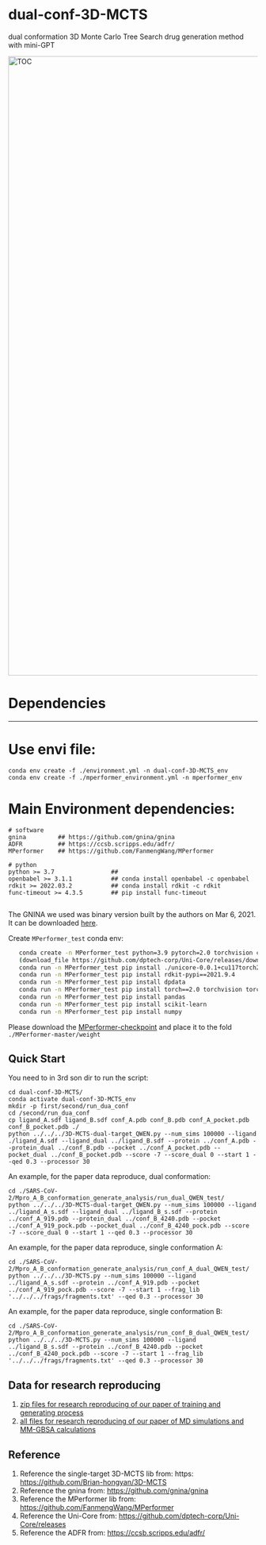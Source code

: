 # dual-conf-3D-MCTS
dual conformation 3D Monte Carlo Tree Search drug generation method with mini-GPT


<img width="1248" alt="TOC" src="https://github.com/user-attachments/assets/34dd3e54-7d01-49d5-9c6b-a3cd28a4361e" />




# Dependencies
------------
# Use envi file:
```
conda env create -f ./environment.yml -n dual-conf-3D-MCTS_env
conda env create -f ./mperformer_environment.yml -n mperformer_env
```

# Main Environment dependencies:
```
# software
gnina         ## https://github.com/gnina/gnina
ADFR          ## https://ccsb.scripps.edu/adfr/
MPerformer    ## https://github.com/FanmengWang/MPerformer

# python
python >= 3.7                ## 
openbabel >= 3.1.1           ## conda install openbabel -c openbabel
rdkit >= 2022.03.2           ## conda install rdkit -c rdkit
func-timeout >= 4.3.5        ## pip install func-timeout


```
The GNINA we used was binary version built by the authors on Mar 6, 2021. It can be downloaded [here](https://drive.google.com/file/d/1m6Uf3ALlEnvgztEzZrcy7gVO4Ag7VI6-/view?usp=drive_link).

Create `MPerformer_test` conda env:
```bash
   conda create -n MPerformer_test python=3.9 pytorch=2.0 torchvision cudatoolkit=11.7 ase openbabel -c pytorch -c openbabel -c defaults -c conda-forge
   (download_file https://github.com/dptech-corp/Uni-Core/releases/download/0.0.3/unicore-0.0.1+cu117torch2.0.0-cp39-cp39-linux_x86_64.whl)
   conda run -n MPerformer_test pip install ./unicore-0.0.1+cu117torch2.0.0-cp39-cp39-linux_x86_64.whl
   conda run -n MPerformer_test pip install rdkit-pypi==2021.9.4
   conda run -n MPerformer_test pip install dpdata
   conda run -n MPerformer_test pip install torch==2.0 torchvision torchaudio
   conda run -n MPerformer_test pip install pandas
   conda run -n MPerformer_test pip install scikit-learn
   conda run -n MPerformer_test pip install numpy
```
Please download the [MPerformer-checkpoint](https://drive.google.com/file/d/1sHWm1xOy0I8_R50dPANfMUXoRQkoPCBJ/view?usp=drive_link) and place it to the fold `./MPerformer-master/weight`



Quick Start
------------
You need to in 3rd son dir to run the script:
```
cd dual-conf-3D-MCTS/
conda activate dual-conf-3D-MCTS_env
mkdir -p first/second/run_dua_conf
cd /second/run_dua_conf
cp ligand_A.sdf ligand_B.sdf conf_A.pdb conf_B.pdb conf_A_pocket.pdb conf_B_pocket.pdb ./
python ../../../3D-MCTS-dual-target_QWEN.py --num_sims 100000 --ligand ./ligand_A.sdf --ligand_dual ../ligand_B.sdf --protein ../conf_A.pdb --protein_dual ../conf_B.pdb --pocket ../conf_A_pocket.pdb --pocket_dual ../conf_B_pocket.pdb --score -7 --score_dual 0 --start 1 --qed 0.3 --processor 30
```

An example, for the paper data reproduce, dual conformation:
```
cd ./SARS-CoV-2/Mpro_A_B_conformation_generate_analysis/run_dual_QWEN_test/
python ../../../3D-MCTS-dual-target_QWEN.py --num_sims 100000 --ligand ../ligand_A_s.sdf --ligand_dual ../ligand_B_s.sdf --protein ../conf_A_919.pdb --protein_dual ../conf_B_4240.pdb --pocket ../conf_A_919_pock.pdb --pocket_dual ../conf_B_4240_pock.pdb --score -7 --score_dual 0 --start 1 --qed 0.3 --processor 30
```

An example, for the paper data reproduce, single conformation A:
```
cd ./SARS-CoV-2/Mpro_A_B_conformation_generate_analysis/run_conf_A_dual_QWEN_test/
python ../../../3D-MCTS.py --num_sims 100000 --ligand ../ligand_A_s.sdf --protein ../conf_A_919.pdb --pocket ../conf_A_919_pock.pdb --score -7 --start 1 --frag_lib '../../../frags/fragments.txt' --qed 0.3 --processor 30
```

An example, for the paper data reproduce, single conformation B:
```
cd ./SARS-CoV-2/Mpro_A_B_conformation_generate_analysis/run_conf_B_dual_QWEN_test/
python ../../../3D-MCTS.py --num_sims 100000 --ligand ../ligand_B_s.sdf --protein ../conf_B_4240.pdb --pocket ../conf_B_4240_pock.pdb --score -7 --start 1 --frag_lib '../../../frags/fragments.txt' --qed 0.3 --processor 30
```








Data for research reproducing
--------
1. [zip files for research reproducing of our paper of training and generating process](https://drive.google.com/drive/folders/1WnKOa9ul7w6HpIXFdSPEOsk43Ec5tr0i?usp=sharing)
2. [all files for research reproducing of our paper of MD simulations and MM-GBSA calculations](https://pan.baidu.com/s/18DbmaKho242RSxJ-cbmrPg?pwd=8888)

Reference
--------
1. Reference the single-target 3D-MCTS lib from: https: https://github.com/Brian-hongyan/3D-MCTS
2. Reference the gnina from: https://github.com/gnina/gnina
3. Reference the MPerformer lib from: https://github.com/FanmengWang/MPerformer
4. Reference the Uni-Core from: https://github.com/dptech-corp/Uni-Core/releases
5. Reference the ADFR from: https://ccsb.scripps.edu/adfr/

